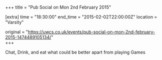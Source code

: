 +++
title = "Pub Social on Mon 2nd February 2015"

[extra]
time = "18:30:00"
end_time = "2015-02-02T22:00:00Z"
location = "Varsity"

original = "https://uwcs.co.uk/events/pub-social-on-mon-2nd-february-2015-1474489105134/"    
+++

Chat, Drink, and eat what could be better apart from playing Games


